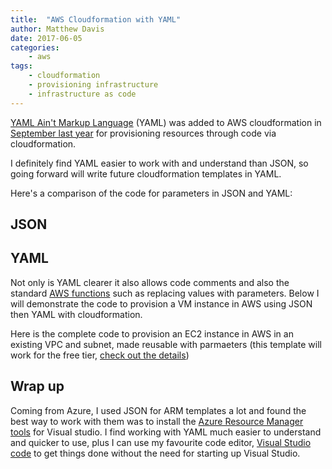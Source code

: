 ```yaml
---
title:  "AWS Cloudformation with YAML"
author: Matthew Davis
date: 2017-06-05
categories: 
    - aws
tags:
    - cloudformation
    - provisioning infrastructure
    - infrastructure as code
---
```


[YAML Ain't Markup Language] (YAML) was added to AWS cloudformation in [September last year] for provisioning resources through code via cloudformation.

I definitely find YAML easier to work with and understand than JSON, so going forward will write future cloudformation templates in YAML.

Here's a comparison of the code for parameters in JSON and YAML:

## JSON

<script src="https://gist.github.com/MatthewJDavis/a4cc7f80a5954a7cbd9bc39f5d33b1af.js"></script>

## YAML

<script src="https://gist.github.com/MatthewJDavis/e1bb0ed8ddd45fbe66199a397872b019.js"></script>


Not only is YAML clearer it also allows code comments and also the standard [AWS functions] such as replacing values with parameters. Below I will demonstrate the code to provision a VM instance in AWS using JSON then YAML with cloudformation.  

Here is the complete code to provision an EC2 instance in AWS in an existing VPC and subnet, made reusable with parmaeters (this template will work for the free tier, [check out the details])

<script src="https://gist.github.com/MatthewJDavis/edcaa9d2c362464b7e5f7bced50df1b1.js"></script>

## Wrap up

Coming from Azure, I used JSON for ARM templates a lot and found the best way to work with them was to install the [Azure Resource Manager tools] for Visual studio. I find working with YAML much easier to understand and quicker to use, plus I can use my favourite code editor, [Visual Studio code] to get things done without the need for starting up Visual Studio. 

[YAML Ain't Markup Language]: http://www.yaml.org/
[September last year]:https://aws.amazon.com/about-aws/whats-new/2016/09/aws-cloudformation-introduces-yaml-template-support-and-cross-stack-references/
[AWS functions]: https://docs.aws.amazon.com/AWSCloudFormation/latest/UserGuide/intrinsic-function-reference-sub.html
[check out the details]: https://aws.amazon.com/free/
[Visual Studio Code]: https://code.visualstudio.com/
[Azure Resource Manager tools]: https://marketplace.visualstudio.com/items?itemName=msazurermtools.azurerm-vscode-tools